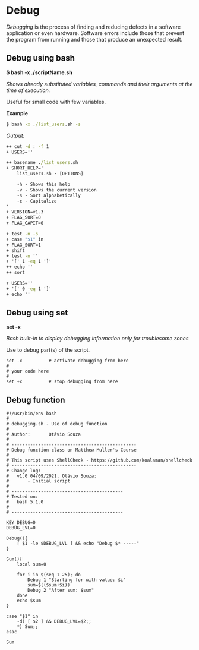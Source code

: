 # Debug

*Debugging* is the process of finding and reducing defects in a software application or even hardware. Software errors include those that prevent the program from running and those that produce an unexpected result.

## Debug using bash

**$ bash -x ./scriptName.sh**

*Shows already substituted variables, commands and their arguments at the time of execution.*

Useful for small code with few variables.

**Example**

```cmd
$ bash -x ./list_users.sh -s
```
*Output:*
```cmd
++ cut -d : -f 1
+ USERS=''

++ basename ./list_users.sh
+ SHORT_HELP='
    list_users.sh - [OPTIONS]

    -h - Shows this help
    -v - Shows the current version
    -s - Sort alphabetically
    -c - Capitalize
'
+ VERSION=v1.3
+ FLAG_SORT=0
+ FLAG_CAPIT=0

+ test -n -s
+ case "$1" in
+ FLAG_SORT=1
+ shift
+ test -n ''
+ '[' 1 -eq 1 ']'
++ echo ''
++ sort

+ USERS=''
+ '[' 0 -eq 1 ']'
+ echo ''
```

## Debug using set

**set -x**

*Bash built-in to display debugging information only for troublesome zones.*

Use to debug part(s) of the script.

```shell
set -x			# activate debugging from here
#
# your code here
#
set +x			# stop debugging from here
```

## Debug function

```shell
#!/usr/bin/env bash
#
# debugging.sh - Use of debug function
#
# Author:       Otávio Souza
#
# -----------------------------------------------
# Debug function class on Matthew Muller's Course
#
# This script uses ShellCheck - https://github.com/koalaman/shellcheck
# -----------------------------------------------
# Change log:
#   v1.0 04/09/2021, Otávio Souza:
#       - Initial script
#
# ------------------------------------------
# Tested on:
#   bash 5.1.0
#
# ------------------------------------------

KEY_DEBUG=0
DEBUG_LVL=0

Debug(){
    [ $1 -le $DEBUG_LVL ] && echo "Debug $* -----"
}

Sum(){
    local sum=0

    for i in $(seq 1 25); do
        Debug 1 "Starting for with value: $i"
        sum=$(($sum+$i))
        Debug 2 "After sum: $sum"
    done
    echo $sum
}

case "$1" in
    -d) [ $2 ] && DEBUG_LVL=$2;;
    *) Sum;;
esac

Sum
```